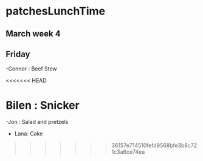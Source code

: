 # patchesLunchTime
## March week 4

## Friday
-Connor : Beef Stew

<<<<<<< HEAD
## 
Bilen : Snicker
=======
-Jon : Salad and pretzels

- Lana: Cake
>>>>>>> 36157e714510fefd9568bfe3b8c721c3a6ce74ea
